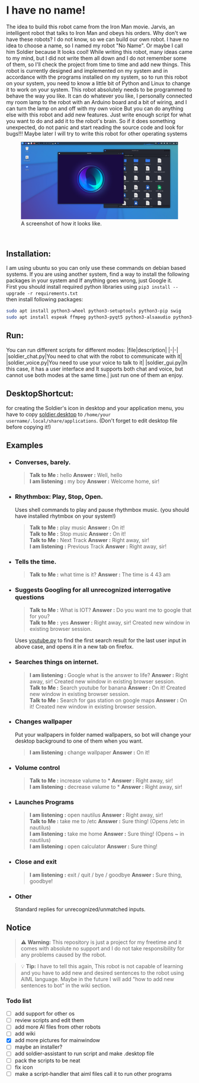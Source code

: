 # I have no name!

The idea to build this robot came from the Iron Man movie. Jarvis, an intelligent robot that talks to Iron Man and obeys his orders. Why don't we have these robots? I do not know, so we can build our own robot.
I have no idea to choose a name, so I named my robot "No Name". Or maybe I call him Soldier because It looks cool!
While writing this robot, many ideas came to my mind, but I did not write them all down and I do not remember some of them, so I'll check the project from time to time and add new things.
This robot is currently designed and implemented on my system and in accordance with the programs installed on my system, so to run this robot on your system, you need to know a little bit of Python and Linux to change it to work on your system.
This robot absolutely needs to be programmed to behave the way you like. It can do whatever you like, I personally connected my room lamp to the robot with an Arduino board and a bit of wiring, and I can turn the lamp on and off with my own voice But you can do anything else with this robot and add new features. Just write enough script for what you want to do and add it to the robot's brain.
So if it does something unexpected, do not panic and start reading the source code and look for bugs!!!
Maybe later I will try to write this robot for other operating systems
<br />

<figure>
    <img src="pictures/readme/screenshot.png"
         alt="screenshot image not loaded!">
    <figcaption>A screenshot of how it looks like.</figcaption>
</figure>

<!--
![Image Not Loaded!](pictures/readme/screenshot.png "screenshot")

## Runing
![Image Not Loaded!](pictures/readme/screen.gif "main screen")

[Wathch me on youtube](https://www.youtube.com/) 
-->
<br />

## Installation:
I am using ubuntu so you can only use these commands on debian based systems. If you are using another system, find a way to install the following packages in your system and If anything goes wrong, just Google it.<br />
First you should install required python libraries using `pip3 install --upgrade -r requirements.txt`<br />
then install following packages:

```bash
sudo apt install python3-wheel python3-setuptools python3-pip swig
sudo apt install espeak ffmpeg python3-pyqt5 python3-alsaaudio python3-pyaudio python3-pocketsphinx python3-gi
```
<!-- 
Some errors may occur due to C-Python compilers and libraries

sudo apt install libcairo2 libcairo2-dev portaudio19-dev libasound2-dev libespeak1 
-->

## Run:
You can run different scripts for different modes:
|file|description|
|-|-|
|soldier_chat.py|You need to chat with the robot to communicate with it|
|soldier_voice.py|You need to use your voice to talk to it|
|soldier_gui.py|In this case, it has a user interface and It supports both chat and voice, but cannot use both modes at the same time.|
just run one of them an enjoy.
<br />

## DesktopShortcut:
for creating the Soldier's icon in desktop and your application menu, you have to copy [soldier.desktop](soldier.desktop) to `/home/your username/.local/share/applications`. (Don't forget to edit desktop file before copying it!)

## Examples

- ### Converses, barely.

    >**Talk to Me :** hello
    >**Answer :** Well, hello<br />
    >**I am listening :** my boy
    >**Answer :** Welcome home, sir!

- ### Rhythmbox: Play, Stop, Open.

    Uses shell commands to play and pause rhythmbox music.
    (you should have installed rhytmbox on your system!)
    <br />
    >**Talk to Me :** play music
    >**Answer :** On it!<br />
    >**Talk to Me :** Stop music
    >**Answer :** On it!<br />
    >**Talk to Me :** Next Track
    >**Answer :** Right away, sir!<br />
    >**I am listening :** Previous Track
    >**Answer :** Right away, sir!<br />

- ### Tells the time.
    
    >**Talk to Me :** what time is it?
    >**Answer :** The time is 4 43 am<br />

- ### Suggests Googling for all unrecognized interrogative questions

    >**Talk to Me :** What is IOT?
    >**Answer :** Do you want me to google that for you?<br />
    >**Talk to Me :** yes
    >**Answer :** Right away, sir!  Created new window in existing browser session.<br />

    Uses [youtube.py](youtube.py) to find the first search result for the last user input in above case, and opens it in a new tab on firefox.

- ### Searches things on internet.

    >**I am listening :** Google what is the answer to life?
    >**Answer :** Right away, sir!  Created new window in existing browser session.<br />
    >**Talk to Me :** Search youtube for banana
    >**Answer :** On it!  Created new window in existing browser session.<br />
    >**Talk to Me :** Search for gas station on google maps
    >**Answer :** On it!  Created new window in existing browser session.<br />

- ### Changes wallpaper

    Put your wallpapers in folder named wallpapers, so bot will change your desktop background to one of them when you want.
    <br />
    >**I am listening :** change wallpaper
    >**Answer :** On it!<br />
    
- ### Volume control

    >**Talk to Me :** increase valume to *
    >**Answer :** Right away, sir!<br />
    >**I am listening :** decrease valume to *
    >**Answer :** Right away, sir!<br />

- ### Launches Programs
    
    >**I am listening :** open nautilus
    >**Answer :** Right away, sir!<br />
    >**Talk to Me :** take me to /etc
    >**Answer :** Sure thing! (Opens /etc in nautilus)<br />
    >**I am listening :** take me home
    >**Answer :** Sure thing! (Opens ~ in nautilus)<br />
    >**I am listening :** open calculator
    >**Answer :** Sure thing!<br />


- ### Close and exit

    >**I am listening :** exit / quit / bye / goodbye
    >**Answer :** Sure thing, goodbye!<br />

- ### Other
    
    Standard replies for unrecognized/unmatched inputs.

## Notice

> :warning: **Warning:** This repository is just a project for my freetime and it comes with absolute no support and I do not take responsibility for any problems caused by the robot.<br />

> :bulb: **Tip:** I have to tell this again, This robot is not capable of learning and you have to add new and desired sentences to the robot using AIML language. Maybe in the future I will add "how to add new sentences to bot" in the wiki section.

### Todo list

- [ ] add support for other os
- [ ] review scripts and edit them
- [ ] add more AI files from other robots
- [ ] add wiki
- [x] add more pictures for mainwindow <!-- add option for random mainwindow animation -->
- [ ] maybe an installer?
- [ ] add soldier-assistant to run script and make .desktop file
- [ ] pack the scripts to be neat
- [ ] fix icon
- [ ] make a script-handler that aiml files call it to run other programs
<!-- Everything comes together and it becomes easier to edit and more general calls can be made from aiml files to central runner so it'll be easier to support other os-->
